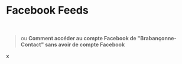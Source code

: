 # Facebook Feeds

&nbsp;

> ou **Comment accéder au compte Facebook de "Brabançonne-Contact" sans avoir de compte Facebook**

x
